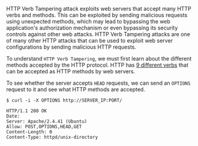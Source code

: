 HTTP Verb Tampering attack exploits web servers that accept many HTTP verbs and methods. This can be exploited by sending malicious requests using unexpected methods, which may lead to bypassing the web application's authorization mechanism or even bypassing its security controls against other web attacks. HTTP Verb Tampering attacks are one of many other HTTP attacks that can be used to exploit web server configurations by sending malicious HTTP requests.

To understand `HTTP Verb Tampering`, we must first learn about the different methods accepted by the HTTP protocol. HTTP has [9 different verbs](https://developer.mozilla.org/en-US/docs/Web/HTTP/Methods) that can be accepted as HTTP methods by web servers.

To see whether the server accepts `HEAD` requests, we can send an `OPTIONS` request to it and see what HTTP methods are accepted.
```shell
$ curl -i -X OPTIONS http://SERVER_IP:PORT/

HTTP/1.1 200 OK
Date: 
Server: Apache/2.4.41 (Ubuntu)
Allow: POST,OPTIONS,HEAD,GET
Content-Length: 0
Content-Type: httpd/unix-directory
```
